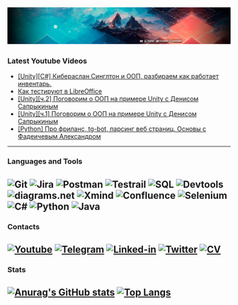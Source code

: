 [![Header](https://github.com/Oxpahha/Oxpahha/blob/main/assets/header.png?raw=true)](http://aleksandr-zaichenko.tilda.ws/)
---

### Latest Youtube Videos
<!-- YOUTUBE:START -->
- [[Unity][C#]  Кибераслан Синглтон и ООП, разбираем как работает инвентарь.](https://www.youtube.com/watch?v=ohXoH8o_TB0)
- [Как тестируют в LibreOffice](https://www.youtube.com/watch?v=JK-x21Hcp_w)
- [[Unity][ч.2] Поговорим о ООП на примере Unity с Денисом Сапрыкиным](https://www.youtube.com/watch?v=3htQWsOT5HM)
- [[Unity][ч.1] Поговорим о ООП на примере Unity с Денисом Сапрыкиным](https://www.youtube.com/watch?v=ch49eoC6Rlk)
- [[Python] Про фриланс, tg-bot, парсинг веб страниц. Основы с Фадеичевым Александром](https://www.youtube.com/watch?v=NFmuFg_TqBY)
<!-- YOUTUBE:END -->
---

### Languages and Tools
![Git](https://img.shields.io/badge/-Git-090909?style=for-the-badge&logo=Git)
![Jira](https://img.shields.io/badge/-Jira-090909?style=for-the-badge&logo=Jira)
![Postman](https://img.shields.io/badge/-Postman-090909?style=for-the-badge&logo=Postman)
![Testrail](https://img.shields.io/badge/-Testrail-090909?style=for-the-badge&logo=Testrail)
![SQL](https://img.shields.io/badge/-SQL-090909?style=for-the-badge&logo=mySQL&logoColor=47C5FB)
![Devtools](https://img.shields.io/badge/-Devtools-090909?style=for-the-badge&logo=googlechrome)
![diagrams.net](https://img.shields.io/badge/-diagrams.net-090909?style=for-the-badge&logo=diagrams.net)
![Xmind](https://img.shields.io/badge/-Xmind-090909?style=for-the-badge&logo=diagrams.net)
![Confluence](https://img.shields.io/badge/-Confluence-090909?style=for-the-badge&logo=Confluence)
![Selenium](https://img.shields.io/badge/-Selenium-090909?style=for-the-badge&logo=Selenium)
![C#](https://img.shields.io/badge/-C%23-090909?style=for-the-badge&logo=Csharp)
![Python](https://img.shields.io/badge/-Python-090909?style=for-the-badge&logo=Python)
![Java](https://img.shields.io/badge/-Java-090909?style=for-the-badge&logo=Java)
---

### Contacts
[![Youtube](https://img.shields.io/badge/-Youtube-090909?style=for-the-badge&logo=Youtube&logoColor=FF0000)](https://www.youtube.com/channel/UC9izb-XCEo1t-MxKwEoXBmw)
[![Telegram](https://img.shields.io/badge/-Telegram-090909?style=for-the-badge&logo=Telegram)](https://t.me/Oxpahh)
[![Linked-in](https://img.shields.io/badge/-Linkedin-090909?style=for-the-badge&logo=Linkedin&logoColor=007bb6)](https://www.linkedin.com/in/aleksandr-zaichenko-47a438230/)
[![Twitter](https://img.shields.io/badge/-Twitter-090909?style=for-the-badge&logo=Twitter)](https://twitter.com/oxpahha)
[![CV](https://img.shields.io/badge/-CV-090909?style=for-the-badge&)](http://aleksandr-zaichenko.tilda.ws/)
---

### Stats
[![Anurag's GitHub stats](https://github-readme-stats.vercel.app/api?username=oxpahha&count_private=true&show_icons=true&theme=tokyonight&bg_color=45,071313,071313,003960&text_color=F7F1DE&title_color=F7F1DE&border_color=F7F1DE&icon_color=F7F1DE)](https://github.com/anuraghazra/github-readme-stats)
[![Top Langs](https://github-readme-stats.vercel.app/api/top-langs/?username=oxpahha&layout=compact&bg_color=45,501921,071313,071313&text_color=F7F1DE&title_color=F7F1DE&border_color=F7F1DE)](https://github.com/anuraghazra/github-readme-stats)
---



